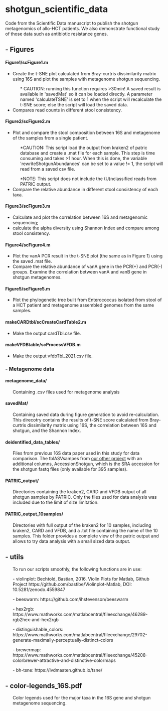 # shotgun_scientific_data
 Code from the Scientific Data manuscript to publish the shotgun metagenomics of allo-HCT patients. We also demonstrate functional study of those data such as antibiotic resistance genes. 

## - Figures
#### Figure1/scFigure1.m
 
<ul>
 <li>Create the t-SNE plot calculated from Bray-curtris dissimilarity matrix using 16S and plot the samples with metagenome shotgun sequencing.  </li> 
  <ul> * CAUTION: running this function requires >30min! A saved result is available in 'savedMat' so it can be loaded directly. A parameter named 'calculateTSNE' is set to 1 when the script will recalculate the t-SNE score; else the script will load the saved data.</li>
 </ul>
 <li>Compares read counts in different stool consistency. </li>
</ul> 

#### Figure2/scFigure2.m

<ul>
   <li>Plot and compare the stool composition between 16S and metagenome of the samples from a single patient. </li> 
   <ul> *CAUTION: This script load the output from kraken2 of patric database and create a .mat file for each sample. This step is time consuming and takes >1 hour. When this is done, the variable 'rewriteShotgunAbundances' can be set to a value != 1, the script will read from a saved csv file. 
 </ul>
    </li> 
    <ul>*NOTE: This script does not include the (U)nclassified reads from PATRIC output.
   </ul>
   <li> Compare the relative abundance in different stool consistency of each taxa. </li>
</ul>

#### Figure3/scFigure3.m
<ul>
   <li>Calculate and plot the correlation between 16S and metagenomic sequencing; 
   <li>calculate the alpha diversity using Shannon Index and compare among stool consistency.  </li>
</ul>

#### Figure4/scFigure4.m
<ul>
   <li>Plot the vanA PCR result in the t-SNE plot (the same as in Figure 1) using the saved .mat file. 
   <li>Compare the relative abundance of vanA gene in the PCR(+) and PCR(-) groups. Examine the correlation between vanA  and vanB gene in shotgun metagenomes. </li>
</ul> 

#### Figure5/scFigure5.m
<ul>
   <li>Plot the phylogenetic tree built from Enterococcus isolated from stool of a HCT patient and metagenome assembled genomes from the same samples.  </li>
</ul> 

#### makeCARDtbl/scCreateCardTable2.m
<ul>
   <li>Make the output cardTbl.csv file.  </li>
</ul> 

#### makeVFDBtable/scProcessVFDB.m
<ul>
   <li>Make the output vfdbTbl_2021.csv file.  </li>
</ul> 


### - Metagenome data
#### metagenome_data/
<ul>
 Containing .csv files used for metagenome analysis
</ul>

#### savedMat/
<ul>
Containing saved data during figure generation to avoid re-calculation. This direcotry contains the results of t-SNE score calculated from Bray-curtris dissimilarity matrix using 16S, the correlation between 16S and shotgun, and the Shannon Index. 
</ul>

#### deidentified_data_tables/
<ul>
 Files from previous 16S data paper used in this study for data comparison. The tblASVsampes from <a href="https://github.com/liaochen1988/MSKCC_Microbiome_SD2021_Scripts">our other project</a> with an additional columns, AccessionShotgun, which is the SRA accession for the shotgun fastq files (only available for 395 samples).</ul>

#### PATRIC_output/
<ul>
Directories containing the kraken2, CARD and VFDB output of all shotgun samples by PATRIC. Only the files used for data analysis was included due to the limit of size limitation. </ul>

#### PATRIC_output_10samples/
<ul> 
 Directories with full output of the kraken2 for 10 samples, including kraken2, CARD and VFDB, and a .txt file containing the name of the 10 samples. This folder provides a complete view of the patric output and allows to try data analysis with a small sized data output. </ul>

## - utils
<ul>
 To run our scripts smoothly, the following functions are in use: 
 </ul>
 <ul> - violinplot: Bechtold, Bastian, 2016. Violin Plots for Matlab, Github Project
https://github.com/bastibe/Violinplot-Matlab, DOI: 10.5281/zenodo.4559847
 </ul>

 <ul> - beeswarm: https://github.com/ihstevenson/beeswarm
 </ul>
  <ul> - hex2rgb: https://www.mathworks.com/matlabcentral/fileexchange/46289-rgb2hex-and-hex2rgb
 </ul>
 <ul> - distinguishable_colors: https://www.mathworks.com/matlabcentral/fileexchange/29702-generate-maximally-perceptually-distinct-colors
 </ul>
 <ul> - brewermap: https://www.mathworks.com/matlabcentral/fileexchange/45208-colorbrewer-attractive-and-distinctive-colormaps
 </ul>
 <ul> - bh-tsne: https://lvdmaaten.github.io/tsne/
 </ul>
 
## - color-legends_16S.pdf
<ul>
  Color legends used for the major taxa in the 16S gene and shotgun metagenome sequencing.
 </ul>
